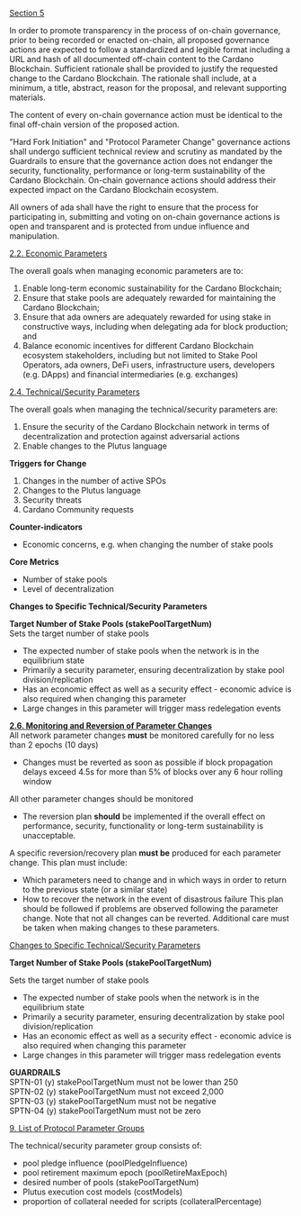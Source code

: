 [Section 5](https://github.com/IntersectMBO/cardano-constitution/blob/main/cardano-constitution-1/cardano-constitution-1.txt.md#section-5)

<p>In order to promote transparency in the process of on-chain governance, prior to being recorded or enacted on-chain, all proposed governance actions are expected to follow a standardized and legible format including a URL and hash of all documented off-chain content to the Cardano Blockchain. Sufficient rationale shall be provided to justify the requested change to the Cardano Blockchain. The rationale shall include, at a minimum, a title, abstract, reason for the proposal, and relevant supporting materials.</p>
<p>The content of every on-chain governance action must be identical to the final off-chain version of the proposed action.</p>
<p>"Hard Fork Initiation" and "Protocol Parameter Change" governance actions shall undergo sufficient technical review and scrutiny as mandated by the Guardrails to ensure that the governance action does not endanger the security, functionality, performance or long-term sustainability of the Cardano Blockchain. On-chain governance actions should address their expected impact on the Cardano Blockchain ecosystem.</p>
<p>All owners of ada shall have the right to ensure that the process for participating in, submitting and voting on on-chain governance actions is open and transparent and is protected from undue influence and manipulation.</p>
 

[2.2. Economic Parameters](https://github.com/IntersectMBO/cardano-constitution/blob/main/cardano-constitution-1/cardano-constitution-1.txt.md#22-economic-parameters)

The overall goals when managing economic parameters are to:
1. Enable long-term economic sustainability for the Cardano Blockchain;
2. Ensure that stake pools are adequately rewarded for maintaining the Cardano Blockchain;
3. Ensure that ada owners are adequately rewarded for using stake in constructive ways, including when delegating ada for block production; and
4. Balance economic incentives for different Cardano Blockchain ecosystem stakeholders, including but not limited to Stake Pool Operators, ada owners, DeFi users, infrastructure users, developers (e.g. DApps) and financial intermediaries (e.g. exchanges)
 

[2.4. Technical/Security Parameters](https://github.com/IntersectMBO/cardano-constitution/blob/main/cardano-constitution-1/cardano-constitution-1.txt.md#24-technicalsecurity-parameters)

The overall goals when managing the technical/security parameters are:
1. Ensure the security of the Cardano Blockchain network in terms of decentralization and protection against adversarial actions
2. Enable changes to the Plutus language

**Triggers for Change**
1. Changes in the number of active SPOs
2. Changes to the Plutus language
3. Security threats
4. Cardano Community requests

**Counter-indicators**
* Economic concerns, e.g. when changing the number of stake pools

**Core Metrics**
* Number of stake pools
* Level of decentralization

<p> 
 <strong>Changes to Specific Technical/Security Parameters</strong> 
</p>

**Target Number of Stake Pools (stakePoolTargetNum)**<br>
Sets the target number of stake pools  
* The expected number of stake pools when the network is in the equilibrium state
* Primarily a security parameter, ensuring decentralization by stake pool division/replication
* Has an economic effect as well as a security effect - economic advice is also required when changing this parameter
* Large changes in this parameter will trigger mass redelegation events
 
[**2.6. Monitoring and Reversion of Parameter Changes**](https://github.com/IntersectMBO/cardano-constitution/blob/main/cardano-constitution-1/cardano-constitution-1.txt.md#26-monitoring-and-reversion-of-parameter-changes)  
All network parameter changes **must** be monitored carefully for no less than 2 epochs (10 days)  
* Changes must be reverted as soon as possible if block propagation delays exceed 4.5s for more than 5% of blocks over any 6 hour rolling window<br>

All other parameter changes should be monitored  
* The reversion plan **should** be implemented if the overall effect on performance, security, functionality or long-term sustainability is unacceptable.<br>

A specific reversion/recovery plan **must be** produced for each parameter change. This plan must include:  
* Which parameters need to change and in which ways in order to return to the previous state (or a similar state)
* How to recover the network in the event of disastrous failure
This plan should be followed if problems are observed following the parameter change. Note that not all changes can be reverted. Additional care must be taken when making changes to these parameters.
 
[Changes to Specific Technical/Security Parameters](https://github.com/IntersectMBO/cardano-constitution/blob/main/cardano-constitution-1/cardano-constitution-1.txt.md#changes-to-specific-technicalsecurity-parameters)

**Target Number of Stake Pools (stakePoolTargetNum)**

Sets the target number of stake pools
* The expected number of stake pools when the network is in the equilibrium state
* Primarily a security parameter, ensuring decentralization by stake pool division/replication
* Has an economic effect as well as a security effect - economic advice is also required when changing this parameter
* Large changes in this parameter will trigger mass redelegation events

**GUARDRAILS**  
SPTN-01 (y) stakePoolTargetNum must not be lower than 250  
SPTN-02 (y) stakePoolTargetNum must not exceed 2,000  
SPTN-03 (y) stakePoolTargetNum must not be negative  
SPTN-04 (y) stakePoolTargetNum must not be zero  
 
[9. List of Protocol Parameter Groups](https://github.com/IntersectMBO/cardano-constitution/blob/main/cardano-constitution-1/cardano-constitution-1.txt.md#9-list-of-protocol-parameter-groups)

The technical/security parameter group consists of:
* pool pledge influence (poolPledgeInfluence)
* pool retirement maximum epoch (poolRetireMaxEpoch)
* desired number of pools (stakePoolTargetNum)
* Plutus execution cost models (costModels)
* proportion of collateral needed for scripts (collateralPercentage)


